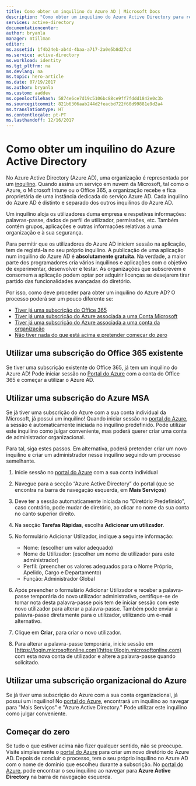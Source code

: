 ```yaml
---
title: Como obter um inquilino do Azure AD | Microsoft Docs
description: "Como obter um inquilino do Azure Active Directory para registar e criar aplicações."
services: active-directory
documentationcenter: 
author: bryanla
manager: mtillman
editor: 
ms.assetid: 1f4b24eb-ab4d-4baa-a717-2a0e5b8d27cd
ms.service: active-directory
ms.workload: identity
ms.tgt_pltfrm: na
ms.devlang: na
ms.topic: hero-article
ms.date: 07/19/2017
ms.author: bryanla
ms.custom: aaddev
ms.openlocfilehash: 5874e6ce7d19c5106bc88ce9ff7fddd1842e0c3b
ms.sourcegitcommit: 821b6306aab244d2feacbd722f60d99881e9d2a4
ms.translationtype: HT
ms.contentlocale: pt-PT
ms.lasthandoff: 12/16/2017
---
```

# <a name="how-to-get-an-azure-active-directory-tenant"></a>Como obter um inquilino do Azure Active Directory
No Azure Active Directory (Azure AD), uma organização é representada por um [inquilino](https://msdn.microsoft.com/library/azure/jj573650.aspx#BKMK_WhatIsAnAzureADTenant).  Quando assina um serviço em nuvem da Microsoft, tal como o Azure, o Microsoft Intune ou o Office 365, a organização recebe e fica proprietária de uma instância dedicada do serviço Azure AD.  Cada inquilino do Azure AD é distinto e separado dos outros inquilinos do Azure AD.  

Um inquilino aloja os utilizadores duma empresa e respetivas informações: palavras-passe, dados de perfil de utilizador, permissões, etc.  Também contém grupos, aplicações e outras informações relativas a uma organização e à sua segurança.

Para permitir que os utilizadores do Azure AD iniciem sessão na aplicação, tem de registá-la no seu próprio inquilino.  A publicação de uma aplicação num inquilino do Azure AD é **absolutamente gratuita**.  Na verdade, a maior parte dos programadores cria vários inquilinos e aplicações com o objetivo de experimentar, desenvolver e testar.  As organizações que subscrevem e consomem a aplicação podem optar por adquirir licenças se desejarem tirar partido das funcionalidades avançadas do diretório.

Por isso, como deve proceder para obter um inquilino do Azure AD?  O processo poderá ser um pouco diferente se:

* [Tiver já uma subscrição do Office 365](#use-an-existing-office-365-subscription)
* [Tiver já uma subscrição do Azure associada a uma Conta Microsoft](#use-an-msa-azure-subscription)
* [Tiver já uma subscrição do Azure associada a uma conta da organização](#use-an-organizational-azure-subscription)
* [Não tiver nada do que está acima e pretender começar do zero](#start-from-scratch)

## <a name="use-an-existing-office-365-subscription"></a>Utilizar uma subscrição do Office 365 existente
Se tiver uma subscrição existente do Office 365, já tem um inquilino do Azure AD! Pode iniciar sessão no [Portal do Azure](https://portal.azure.com) com a conta do Office 365 e começar a utilizar o Azure AD.

## <a name="use-an-msa-azure-subscription"></a>Utilizar uma subscrição do Azure MSA
Se já tiver uma subscrição do Azure com a sua conta individual da Microsoft, já possui um inquilino!  Quando iniciar sessão no [portal do Azure](https://portal.azure.com), a sessão é automaticamente iniciada no inquilino predefinido. Pode utilizar este inquilino como julgar conveniente, mas poderá querer criar uma conta de administrador organizacional.

Para tal, siga estes passos.  Em alternativa, poderá pretender criar um novo inquilino e criar um administrador nesse inquilino seguindo um processo semelhante.

1. Inicie sessão no [portal do Azure](https://portal.azure.com) com a sua conta individual
2. Navegue para a secção “Azure Active Directory” do portal (que se encontra na barra de navegação esquerda, em **Mais Serviços**)
3. Deve ter a sessão automaticamente iniciada no "Diretório Predefinido", caso contrário, pode mudar de diretório, ao clicar no nome da sua conta no canto superior direito.
4. Na secção **Tarefas Rápidas**, escolha **Adicionar um utilizador**.
5. No formulário Adicionar Utilizador, indique a seguinte informação:

   * Nome: (escolher um valor adequado)
   * Nome de Utilizador: (escolher um nome de utilizador para este administrador)
   * Perfil: (preencher os valores adequados para o Nome Próprio, Apelido, Cargo e Departamento)
   * Função: Administrador Global
6. Após preencher o formulário Adicionar Utilizador e receber a palavra-passe temporária do novo utilizador administrativo, certifique-se de tomar nota desta palavra-passe pois tem de iniciar sessão com este novo utilizador para alterar a palavra-passe. Também pode enviar a palavra-passe diretamente para o utilizador, utilizando um e-mail alternativo.
7. Clique em **Criar**, para criar o novo utilizador.
8. Para alterar a palavra-passe temporária, inicie sessão em [https://login.microsoftonline.com](https://login.microsoftonline.com) com esta nova conta de utilizador e altere a palavra-passe quando solicitado.

## <a name="use-an-organizational-azure-subscription"></a>Utilizar uma subscrição organizacional do Azure
Se já tiver uma subscrição do Azure com a sua conta organizacional, já possui um inquilino!  No [portal do Azure](https://portal.azure.com), encontrará um inquilino ao navegar para "Mais Serviços" e "Azure Active Directory."  Pode utilizar este inquilino como julgar conveniente.

## <a name="start-from-scratch"></a>Começar do zero
Se tudo o que estiver acima não fizer qualquer sentido, não se preocupe. Visite simplesmente o [portal do Azure](https://portal.azure.com/#create/Microsoft.AzureActiveDirectory) para criar um novo diretório do Azure AD. Depois de concluir o processo, tem o seu próprio inquilino no Azure AD com o nome de domínio que escolheu durante a subscrição.  No [portal do Azure](https://portal.azure.com), pode encontrar o seu inquilino ao navegar para **Azure Active Directory** na barra de navegação esquerda.
